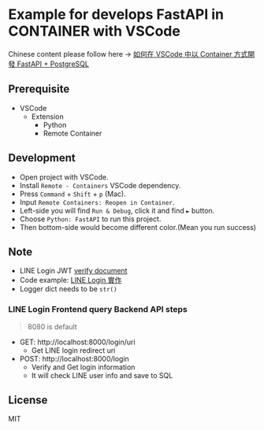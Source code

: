 # Example for develops FastAPI in CONTAINER with VSCode

Chinese content please follow here -> [如何在 VSCode 中以 Container 方式開發 FastAPI + PostgreSQL](https://nijialin.com/2021/05/29/fastapi-dev-in-container-vscode/)

## Prerequisite

- VSCode
  - Extension
    - Python
    - Remote Container

## Development

- Open project with VSCode.
- Install `Remote - Containers` VSCode dependency.
- Press `Command` + `Shift` + `p` (Mac).
- Input `Remote Containers: Reopen in Container`.
- Left-side you will find `Run & Debug`, click it and find `►` button.
- Choose `Python: FastAPI` to run this project.
- Then bottom-side would become different color.(Mean you run success)

## Note

- LINE Login JWT [verify document](https://developers.line.biz/zh-hant/docs/line-login/integrate-line-login/#verify-id-token)
- Code example: [LINE Login 實作](https://nijialin.com/2019/10/05/Day21-LINE-Login-%E5%AF%A6%E4%BD%9C/)
- Logger dict needs to be `str()`

### LINE Login Frontend query Backend API steps

> 8080 is default

- GET: http://localhost:8000/login/uri
  - Get LINE login redirect uri
- POST: http://localhost:8000/login
  - Verify and Get login information
  - It will check LINE user info and save to SQL

## License

MIT
